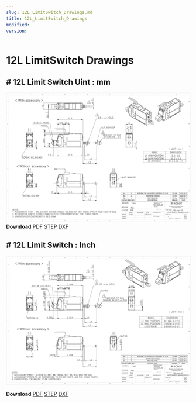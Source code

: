 ```yaml
---
slug: 12L_LimitSwitch_Drawings.md
title: 12L_LimitSwitch_Drawings
modified: 
version:
---
```

# 12L LimitSwitch Drawings
## # 12L Limit Switch Uint : mm
![12L-xx-22 Drawing](./data/ENG-ver_12L-xxxx-22-Limit-Swich-Series_mm_Rev03_20250523.png)  
**Download** <a class="downloadbtn" href="./data/ENG-ver_12L-xxxx-22-Limit-Swich-Series_mm_Rev03_20250523.pdf" download>PDF</a> <a class="downloadbtn" href="./data/12L-xxxx-22-Limit-Switch-Series_Rev03_20250523.step" download>STEP</a> <a class="downloadbtn" href="./data/12L-xxxx-22-Limit-Switch-Seriesmm_Rev03_20250523.DXF" download>DXF</a>
## # 12L Limit Switch : Inch
![12L-xx-22](./data/ENG-ver_12L-xxxx-22-Limit-Swich-Series_inch_Rev03_20250523.png)  

**Download** <a class="downloadbtn" href="./data/ENG-ver_12L-xxxx-22-Limit-Swich-Series_inch_Rev03_20250523.pdf" download>PDF</a> <a class="downloadbtn" href="./data/12L-xxxx-22-Limit-Switch-Series_Rev03_20250523.step" download>STEP</a> <a class="downloadbtn" href="./data/12L-xxxx-22-Limit-Switch-Seriesinch_Rev03_20250523.DXF" download>DXF</a>
